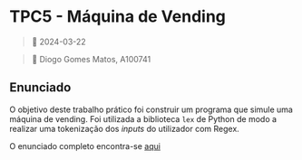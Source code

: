 # TPC5 - Máquina de Vending

> 📅 2024-03-22

> 👤 Diogo Gomes Matos, A100741

## Enunciado

O objetivo deste trabalho prático foi construir um programa que simule uma máquina de vending. Foi utilizada a biblioteca `lex` de Python de modo a realizar uma tokenização dos _inputs_ do utilizador com Regex.

O enunciado completo encontra-se [aqui](/TPC5/tpc5_maq_vending.pdf)
